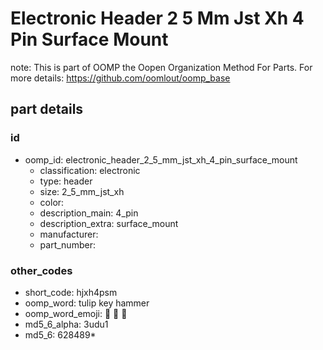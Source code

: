 # Electronic Header 2 5 Mm Jst Xh 4 Pin Surface Mount  

note: This is part of OOMP the Oopen Organization Method For Parts. For more details: https://github.com/oomlout/oomp_base

##  part details





### id
* oomp_id: electronic_header_2_5_mm_jst_xh_4_pin_surface_mount
  * classification: electronic
  * type: header
  * size: 2_5_mm_jst_xh
  * color: 
  * description_main: 4_pin
  * description_extra: surface_mount
  * manufacturer: 
  * part_number: 

### other_codes
* short_code: hjxh4psm
* oomp_word: tulip key hammer
* oomp_word_emoji: :tulip: :key: :hammer:
* md5_6_alpha: 3udu1
* md5_6: 628489* 